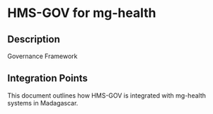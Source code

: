 # HMS-GOV for mg-health

## Description

Governance Framework

## Integration Points

This document outlines how HMS-GOV is integrated with mg-health systems in Madagascar.
